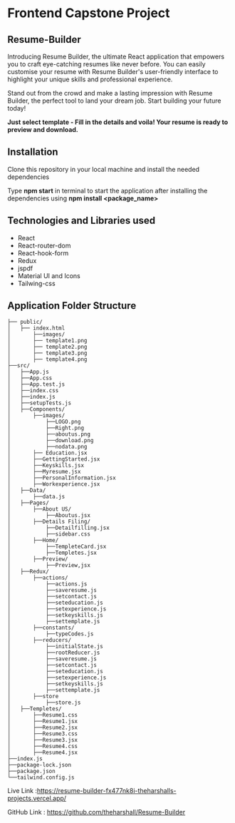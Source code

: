 #  Frontend Capstone Project

## Resume-Builder

Introducing Resume Builder, the ultimate React application that empowers you to craft eye-catching resumes like never before. You can easily customise your resume with Resume Builder's user-friendly interface to highlight your unique skills and professional experience.

Stand out from the crowd and make a lasting impression with Resume Builder, the perfect tool to land your dream job. Start building your future today!

**Just select template - Fill in the details and voila! Your resume is ready to preview and download.**

## Installation

Clone this repository in your local machine and install the needed dependencies

Type **npm start** in terminal to start the application after installing the dependencies using **npm install <package_name>**

## Technologies and Libraries used

- React
- React-router-dom
- React-hook-form
- Redux
- jspdf
- Material UI and Icons
- Tailwing-css

## Application Folder Structure

```
├── public/
│	├── index.html
│    	├──images/
│		├── template1.png
│		├── template2.png
│		├── template3.png
│		├── template4.png	
├──src/
│	├──App.js
│	├──App.css
│	├──App.test.js
│	├──index.css
│	├──index.js
│	├──setupTests.js
│	├──Components/
│		├──images/
│			├──LOGO.png
│			├──Right.png
│			├──aboutus.png
│			├──download.png
│			├──nodata.png
│   	├── Education.jsx
│		├──GettingStarted.jsx
│		├──Keyskills.jsx
│		├──Myresume.jsx
│		├──PersonalInformation.jsx
│		├──Workexperience.jsx
│	├──Data/
│		├──data.js
│	├──Pages/
│		├──About US/
│			├──Aboutus.jsx
│		├──Details Filing/
│			├──Detailfilling.jsx
│			├──sidebar.css 
│		├──Home/
│			├──TempleteCard.jsx
│			├──Templetes.jsx
│		├──Preview/
│			├──Preview,jsx
│	├──Redux/
│		├──actions/
│			├──actions.js
│			├──saveresume.js
│			├──setcontact.js
│			├──seteducation.js
│			├──setexperience.js
│			├──setkeyskills.js
│			├──settemplate.js
│		├──constants/
│			├──typeCodes.js
│		├──reducers/
│			├──initialState.js
│			├──rootReducer.js
│			├──saveresume.js
│			├──setcontact.js
│			├──seteducation.js
│			├──setexperience.js
│			├──setkeyskills.js
│			├──settemplate.js
│		├──store
│			├──store.js
│	├──Templetes/
│		├──Resume1.css
│		├──Resume1.jsx
│		├──Resume2.jsx
│		├──Resume3.css
│		├──Resume3.jsx
│		├──Resume4.css
│		├──Resume4.jsx
├──index.js   
├──package-lock.json
├──package.json
└──tailwind.config.js
```````````````````````````````````````````````````````````````````````````````````````````````````````````````````````
Live Link :https://resume-builder-fx477nk8i-theharshalls-projects.vercel.app/ 


GitHub Link : https://github.com/theharshall/Resume-Builder
